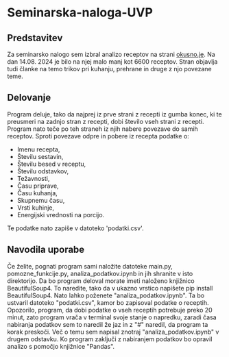 ﻿# Seminarska-naloga-UVP
## Predstavitev
Za seminarsko nalogo sem izbral analizo receptov na strani [okusno.je](https://okusno.je/). Na dan 14.08. 2024 je bilo na njej malo manj kot 6600 receptov. 
Stran objavlja tudi članke na temo trikov pri kuhanju, prehrane in  druge z njo povezane teme.

## Delovanje
Program deluje, tako da najprej iz prve strani z recepti iz gumba konec, ki te preusmeri na zadnjo stran z recepti, dobi število vseh strani z recepti. Program nato teče po teh straneh iz njih nabere povezave do samih receptov. Sproti povezave odpre in pobere iz recepta podatke o:
* Imenu recepta,
* Številu sestavin,
* Številu besed v receptu,
* Številu odstavkov,
* Težavnosti,
* Času priprave,
* Času kuhanja,
* Skupnemu času,
* Vrsti kuhinje,
* Energijski vrednosti na porcijo.
  
Te podatke nato zapiše v datoteko 'podatki.csv'.

## Navodila uporabe 
Če želite, pognati program sami naložite datoteke main.py, pomozne_funkcije.py, analiza_podatkov.ipynb in jih shranite v isto direktorijo. Da bo program deloval morate imeti naloženo knjižnico BeautifulSoup4. To naredite, tako da v ukazno vrstico napišete pip install BeautifulSoup4. Nato lahko poženete "analiza_podatkov.ipynb". Ta bo ustvaril datoteko "podatki.csv", kamor bo zapisoval podatke o receptih. Opozorilo, program, da dobi podatke o vseh receptih potrebuje preko 20 minut, zato program vrača v terminal svoje stanje o napredku, zaradi časa nabiranja podatkov sem to naredil že jaz in z "#" naredil, da program ta korak preskoči. Več o temu sem napisal znotraj "analiza_podatkov.ipynb" v drugem odstavku. Ko program zaključi z nabiranjem podatkov bo opravil analizo s pomočjo knjižnice "Pandas".

 

